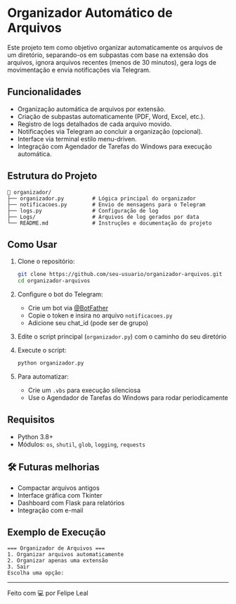 # Organizador Automático de Arquivos

Este projeto tem como objetivo organizar automaticamente os arquivos de um diretório, separando-os em subpastas com base na extensão dos arquivos, ignora arquivos recentes (menos de 30 minutos), gera logs de movimentação e envia notificações via Telegram. 

## Funcionalidades

- Organização automática de arquivos por extensão.
- Criação de subpastas automaticamente (PDF, Word, Excel, etc.).
- Registro de logs detalhados de cada arquivo movido.
- Notificações via Telegram ao concluir a organização (opcional).
- Interface via terminal estilo menu-driven.
- Integração com Agendador de Tarefas do Windows para execução automática.

## Estrutura do Projeto

```
📁 organizador/
├── organizador.py         # Lógica principal do organizador
├── notificacoes.py        # Envio de mensagens para o Telegram
├── logs.py                # Configuração de log
├── Logs/                  # Arquivos de log gerados por data
└── README.md              # Instruções e documentação do projeto
```

## Como Usar

1. Clone o repositório:
    ```bash
    git clone https://github.com/seu-usuario/organizador-arquivos.git
    cd organizador-arquivos
    ```

2. Configure o bot do Telegram:
    - Crie um bot via [@BotFather](https://t.me/BotFather)
    - Copie o token e insira no arquivo `notificacoes.py`
    - Adicione seu chat_id (pode ser de grupo)

3. Edite o script principal (`organizador.py`) com o caminho do seu diretório

4. Execute o script:
    ```bash
    python organizador.py
    ```

5. Para automatizar:
    - Crie um `.vbs` para execução silenciosa
    - Use o Agendador de Tarefas do Windows para rodar periodicamente

## Requisitos

- Python 3.8+
- Módulos: `os`, `shutil`, `glob`, `logging`, `requests`

## 🛠️ Futuras melhorias

- Compactar arquivos antigos
- Interface gráfica com Tkinter
- Dashboard com Flask para relatórios
- Integração com e-mail

## Exemplo de Execução

```
=== Organizador de Arquivos ===
1. Organizar arquivos automaticamente
2. Organizar apenas uma extensão
3. Sair
Escolha uma opção:
```

---

Feito com 💻 por Felipe Leal
